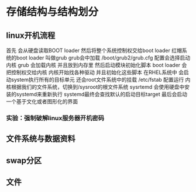 <div style='display: none'>
  Date: 2022-01-16 15:23:13
  LastEditors: gyg
  LastEditTime: 2022-01-17 17:46:09
  FilePath: \test\1_16@存储结构与磁盘划分.mm.md
</div>

# 存储结构与结构划分

## 

## linux开机流程

首先 会从硬盘读取BOOT loader 然后将整个系统控制权交给boot loader
红帽系统的boot loader 叫做grub
grub会中加载 /boot/grub2/grub.cfg 配置会选择启动内核
grub 会加载内核 并且放到内存里 然后启动模块初始化脚本
boot loader 会把控制权交给内核 内核开始找各种驱动 并且初始化这些脚本
在RHEL系统中 会启动system执行所有的目标单元
还会root文件系统中的挂载 /etc/fstab 配置运行
内核根据我们的文件系统，切换到/sysroot的根文件系统
sysrtemd 会使用硬盘中安装的systemd来重新执行
systemd最终会查找默认的启动目标target 最后会启动一个基于文化或者图形化的界面

### 实验：强制破解linux服务器开机密码

## 文件系统与数据资料

## swap分区

## 文件
